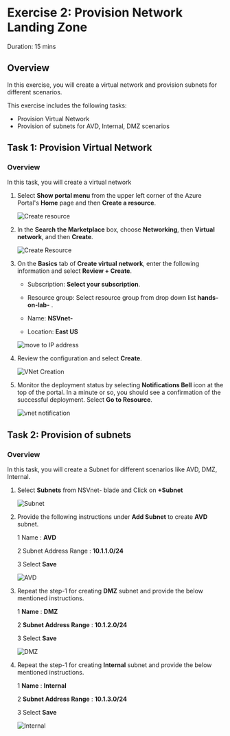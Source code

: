 
# Exercise 2: Provision Network Landing Zone

Duration: 15 mins

## Overview

In this exercise, you will create a virtual network and provision subnets for different scenarios.

This exercise includes the following tasks:

* Provision Virtual Network 
* Provision of subnets for AVD, Internal, DMZ scenarios


## Task 1: Provision Virtual Network 

### Overview

In this task, you will create a virtual network




1.  Select **Show portal menu** from the upper left corner of the Azure Portal's **Home** page and then **Create a resource**.

      ![Create resource](https://github.com/Divyasri199/AIW-Azure-Network-Solutions/blob/prod/media/createresou.png?raw=true)
     
2.  In the **Search the Marketplace** box, choose **Networking**, then **Virtual network**, and then **Create**. 

     ![Create Resource](https://user-images.githubusercontent.com/83349577/131707021-540299f2-c399-4e82-b2b5-0eaedd86925e.png)
     
3. On the **Basics** tab of **Create virtual network**, enter the following information and select **Review + Create**.

    -  Subscription: **Select your subscription**.
  
    -  Resource group: Select resource group from drop down list **hands-on-lab-<inject key="DeploymentID" enableCopy="false"/>** .

    -  Name: **NSVnet-<inject key="DeploymentID" enableCopy="false"/>**

    -  Location: **East US**

     ![move to IP address](https://github.com/Divyasri199/AIW-Azure-Network-Solutions/blob/prod/media/createVirtualNet.png?raw=true)

4.  Review the configuration and select **Create**.

     ![VNet Creation](https://github.com/Divyasri199/AIW-Azure-Network-Solutions/blob/prod/media/createVnet1.png?raw=true)

5.  Monitor the deployment status by selecting **Notifications Bell** icon at the top of the portal. In a minute or so, you should see a confirmation of the successful deployment. Select **Go to Resource**.

     ![vnet notification](https://github.com/Divyasri199/AIW-Azure-Network-Solutions/blob/prod/media/notifi.png?raw=true)

## Task 2: Provision of subnets
  
### Overview

In this task, you will create a Subnet for different scenarios like AVD, DMZ, Internal.



     
1.  Select **Subnets** from NSVnet-<inject key="DeploymentID" enableCopy="false"/> blade and Click on **+Subnet**

      ![Subnet](https://github.com/Divyasri199/AIW-Azure-Network-Solutions/blob/prod/media/subnet.png?raw=true)
      
2. Provide the following instructions under **Add Subnet** to create **AVD** subnet.

    1 Name : **AVD**
    
    2 Subnet Address Range : **10.1.1.0/24**
    
    3 Select **Save**

    ![AVD](https://github.com/Divyasri199/AIW-Azure-Network-Solutions/blob/prod/media/AVD1.png?raw=true)
    
3. Repeat the step-1 for creating **DMZ** subnet and provide the below mentioned instructions.

    1 **Name** : **DMZ**
    
    2 **Subnet Address Range** : **10.1.2.0/24**
    
    3 Select **Save**

    ![DMZ](https://github.com/Divyasri199/AIW-Azure-Network-Solutions/blob/prod/media/DMZ1.png?raw=true)
    
4. Repeat the step-1 for creating **Internal** subnet and provide the below mentioned instructions.

    1 **Name** : **Internal**
    
    2 **Subnet Address Range** : **10.1.3.0/24** 
    
    3 Select **Save**
    
    ![Internal](https://github.com/Divyasri199/AIW-Azure-Network-Solutions/blob/prod/media/Internal1.png?raw=true)
